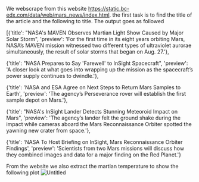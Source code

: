 We webscrape from this website https://static.bc-edx.com/data/web/mars_news/index.html. 
the first task is to find the title of the article and the following to title. 
The output goes as followed

[{'title': "NASA's MAVEN Observes Martian Light Show Caused by Major Solar Storm",
  'preview': 'For the first time in its eight years orbiting Mars, NASA’s MAVEN mission witnessed two different types of ultraviolet aurorae simultaneously, the result of solar storms that began on Aug. 27.'},
  
 {'title': "NASA Prepares to Say 'Farewell' to InSight Spacecraft",
  'preview': 'A closer look at what goes into wrapping up the mission as the spacecraft’s power supply continues to dwindle.'},

 {'title': 'NASA and ESA Agree on Next Steps to Return Mars Samples to Earth',
  'preview': 'The agency’s Perseverance rover will establish the first sample depot on Mars.'},
 
 {'title': "NASA's InSight Lander Detects Stunning Meteoroid Impact on Mars",
  'preview': 'The agency’s lander felt the ground shake during the impact while cameras aboard the Mars Reconnaissance Orbiter spotted the yawning new crater from space.'},
 
 {'title': 'NASA To Host Briefing on InSight, Mars Reconnaissance Orbiter Findings',
  'preview': 'Scientists from two Mars missions will discuss how they combined images and data for a major finding on the Red Planet.'}

From the website we also extract the martian temperature to show the following plot
![Untitled](https://github.com/msills30/webscrape_mars/assets/127795370/527f8be7-da4d-4185-b73f-1c062c4e9738)
